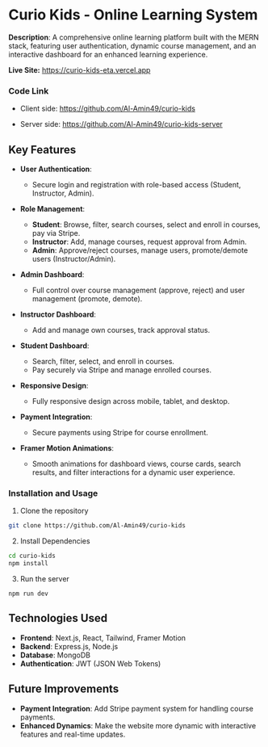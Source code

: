 # Curio Kids - Online Learning System

**Description**: A comprehensive online learning platform built with the MERN stack, featuring user authentication, dynamic course management, and an interactive dashboard for an enhanced learning experience.

**Live Site:** https://curio-kids-eta.vercel.app


### Code Link
- Client side: https://github.com/Al-Amin49/curio-kids

- Server side: https://github.com/Al-Amin49/curio-kids-server

## Key Features
- **User Authentication**: 
  - Secure login and registration with role-based access (Student, Instructor, Admin).

- **Role Management**:
  - **Student**: Browse, filter, search courses, select and enroll in courses, pay via Stripe.
  - **Instructor**: Add, manage courses, request approval from Admin.
  - **Admin**: Approve/reject courses, manage users, promote/demote users (Instructor/Admin).


- **Admin Dashboard**: 
  - Full control over course management (approve, reject) and user management (promote, demote).

- **Instructor Dashboard**: 
  - Add and manage own courses, track approval status.

- **Student Dashboard**: 
  - Search, filter, select, and enroll in courses.
  - Pay securely via Stripe and manage enrolled courses.

- **Responsive Design**: 
  - Fully responsive design across mobile, tablet, and desktop.

- **Payment Integration**: 
  - Secure payments using Stripe for course enrollment.

- **Framer Motion Animations**: 
  - Smooth animations for dashboard views, course cards, search results, and filter interactions for a dynamic user experience.


### Installation and Usage
1. Clone the repository
```bash
git clone https://github.com/Al-Amin49/curio-kids

```
2. Install Dependencies
```bash
cd curio-kids
npm install

```
3. Run the server
```
npm run dev
```

## Technologies Used
- **Frontend**: Next.js, React, Tailwind, Framer Motion
- **Backend**: Express.js, Node.js
- **Database**: MongoDB
- **Authentication**: JWT (JSON Web Tokens)

## Future Improvements
- **Payment Integration**: Add Stripe payment system for handling course payments.
- **Enhanced Dynamics**: Make the website more dynamic with interactive features and real-time updates.
